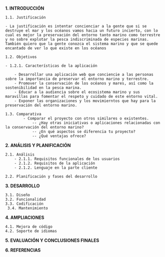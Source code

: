 **1. INTRODUCCIÓN** 

	1.1. Justificación 
 
	- La justificación es intentar concienciar a la gente que si se destruye el mar y los océanos vamos hacia un futuro incierto, con lo cual es mejor la preservación del entorno tanto marino como terrestre y no sobre explotar la pesca indiscriminada de especies marinas. También quiero que la gente conozca el sistema marino y que se quede encantado de ver lo que existe en los océanos
 
	1.2. Objetivos
 
    - 1.2.1. Características de la aplicación
    
		- Desarrollar una aplicación web que conciencie a las personas sobre la importancia de preservar el entorno marino y terrestre.
		- Promover la conservación de los océanos y mares, así como la sostenibilidad en la pesca marina.
		- Educar a la audiencia sobre el ecosistema marino y sus maravillas para fomentar el respeto y cuidado de este entorno vital.
		- Exponer las organizaciones y los movimierntos que hay para la preservación del entorno marino.
  
	1.3. Comparativa
			- Comparar el proyecto con otros similares o existentes. 
				-- ¿Hay otras iniciativas o aplicaciones relacionadas con la conservación del entorno marino? 
				-- ¿En qué aspectos se diferencia tu proyecto? 
				-- ¿Qué ventajas ofrece?

**2. ANÁLISIS Y PLANIFICACIÓN** 

	2.1. Análisis 
		- 2.1.1. Requisitos funcionales de los usuarios
		- 2.1.2. Requisitos de la aplicación 
		- 2.1.2. Lenguaje en la parte cliente 
  
	2.2. Planificación y fases del desarrollo 
 
**3. DESARROLLO**

	3.1. Diseño
	3.2. Funcionalidad 
	3.3. Codificación 
	 3.4. Mantenimiento 
  
**4. AMPLIACIONES** 

	4.1. Mejora de código 
	4.2. Soporte de idiomas 
 
**5. EVALUACIÓN Y CONCLUSIONES FINALES** 

**6. REFERENCIAS** 
